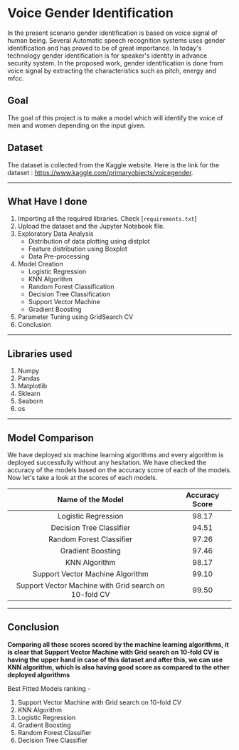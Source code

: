 # Voice Gender Identification
In the present scenario gender identification is based on voice signal of human being. Several Automatic speech recognition systems uses gender identification and has proved to be of great importance. In today's technology gender identification is for speaker's identity in advance security system. In the proposed work, gender identification is done from voice signal by extracting the characteristics such as pitch, energy and mfcc.



## Goal
The goal of this project is to make a model which will identify the voice of men and women depending on the input given.

## Dataset
The dataset is collected from the Kaggle website. Here is the link for the dataset : https://www.kaggle.com/primaryobjects/voicegender.
**********************
## What Have I done
1. Importing all the required libraries. Check [`requirements.txt`]
2. Upload the dataset and the Jupyter Notebook file.
3. Exploratory Data Analysis
    - Distribution of data plotting using distplot
    - Feature distribution using Boxplot
    - Data Pre-processing
4. Model Creation
    - Logistic Regression
    - KNN Algorithm
    - Random Forest Classification
    - Decision Tree Classification
    - Support Vector Machine
    - Gradient Boosting
5. Parameter Tuning using GridSearch CV
6. Conclusion

*********************************
## Libraries used
1. Numpy
2. Pandas
3. Matplotlib
4. Sklearn
5. Seaborn
6. os

***********************************
## Model Comparison
We have deployed six machine learning algorithms and every algorithm is deployed successfully without any hesitation. We have checked the accuracy of the models based on the accuracy score of each of the models. Now let's take a look at the scores of each models.

|Name of the Model|Accuracy Score|
|:---:|:---:|
|Logistic Regression|98.17|
|Decision Tree Classifier|94.51|
|Random Forest Classifier|97.26|
|Gradient Boosting|97.46|
|KNN Algorithm|98.17|
|Support Vector Machine Algorithm|99.10|
| Support Vector Machine with Grid search on 10-fold CV|99.50|

**********************************

## Conclusion

**Comparing all those scores scored by the machine learning algorithms, it is clear that Support Vector Machine with Grid search on 10-fold CV is having the upper hand in case of this dataset and after this, we can use KNN algorithm, which is also having good score as compared to the other deployed algorithms**

Best Fitted Models ranking - 
1. Support Vector Machine with Grid search on 10-fold CV
2. KNN Algorithm
3. Logistic Regression
4. Gradient Boosting
5. Random Forest Classifier
6. Decision Tree Classifier

